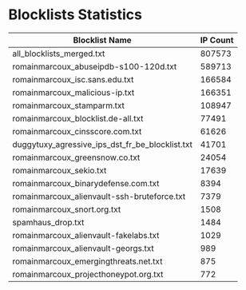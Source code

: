 # Blocklists Statistics
| Blocklist Name | IP Count |
|----|----|
| all_blocklists_merged.txt | 807573 |
| romainmarcoux_abuseipdb-s100-120d.txt | 589713 |
| romainmarcoux_isc.sans.edu.txt | 166584 |
| romainmarcoux_malicious-ip.txt | 166351 |
| romainmarcoux_stamparm.txt | 108947 |
| romainmarcoux_blocklist.de-all.txt | 77491 |
| romainmarcoux_cinsscore.com.txt | 61626 |
| duggytuxy_agressive_ips_dst_fr_be_blocklist.txt | 41701 |
| romainmarcoux_greensnow.co.txt | 24054 |
| romainmarcoux_sekio.txt | 17639 |
| romainmarcoux_binarydefense.com.txt | 8394 |
| romainmarcoux_alienvault-ssh-bruteforce.txt | 7379 |
| romainmarcoux_snort.org.txt | 1508 |
| spamhaus_drop.txt | 1484 |
| romainmarcoux_alienvault-fakelabs.txt | 1029 |
| romainmarcoux_alienvault-georgs.txt | 989 |
| romainmarcoux_emergingthreats.net.txt | 875 |
| romainmarcoux_projecthoneypot.org.txt | 772 |
